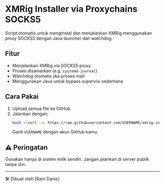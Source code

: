 # XMRig Installer via Proxychains SOCKS5

Script otomatis untuk menginstal dan menjalankan XMRig menggunakan proxy SOCKS5 dengan Java launcher dan watchdog.

## Fitur
- Menjalankan XMRig via SOCKS5 proxy
- Proses disamarkan (e.g. `systemd-journal`)
- Watchdog otomatis jika proses mati
- Menggunakan Java untuk bypass supervisi sederhana

## Cara Pakai
1. Upload semua file ke GitHub
2. Jalankan dengan:
   ```bash
   bash <(curl -sL https://raw.githubusercontent.com/USERNAME/xmrig-installer/main/install.sh)
   ```
   Ganti `USERNAME` dengan akun GitHub kamu.

## ⚠️ Peringatan
Gunakan hanya di sistem milik sendiri. Jangan jalankan di server publik tanpa izin.

---

🛠 Dibuat oleh [Ram Danis]
